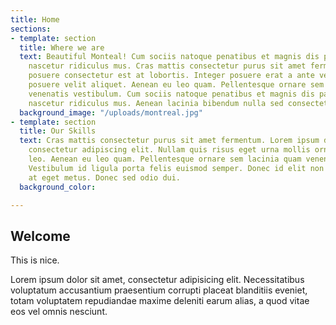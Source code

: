 ```yaml
---
title: Home
sections:
- template: section
  title: Where we are
  text: Beautiful Monteal! Cum sociis natoque penatibus et magnis dis parturient montes,
    nascetur ridiculus mus. Cras mattis consectetur purus sit amet fermentum. Sed
    posuere consectetur est at lobortis. Integer posuere erat a ante venenatis dapibus
    posuere velit aliquet. Aenean eu leo quam. Pellentesque ornare sem lacinia quam
    venenatis vestibulum. Cum sociis natoque penatibus et magnis dis parturient montes,
    nascetur ridiculus mus. Aenean lacinia bibendum nulla sed consectetur.
  background_image: "/uploads/montreal.jpg"
- template: section
  title: Our Skills
  text: Cras mattis consectetur purus sit amet fermentum. Lorem ipsum dolor sit amet,
    consectetur adipiscing elit. Nullam quis risus eget urna mollis ornare vel eu
    leo. Aenean eu leo quam. Pellentesque ornare sem lacinia quam venenatis vestibulum.
    Vestibulum id ligula porta felis euismod semper. Donec id elit non mi porta gravida
    at eget metus. Donec sed odio dui.
  background_color: 

---
```

## Welcome

This is nice.

Lorem ipsum dolor sit amet, consectetur adipisicing elit. Necessitatibus voluptatum accusantium praesentium corrupti placeat blanditiis eveniet, totam voluptatem repudiandae maxime deleniti earum alias, a quod vitae eos vel omnis nesciunt.